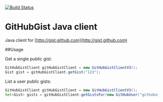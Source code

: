 [![Build Status](https://travis-ci.org/cslysy/github-gist-client.svg)](https://travis-ci.org/cslysy/github-gist-client)

# GitHubGist Java client

Java client for [http://gist.github.com](http://gist.github.com)

##Usage

Get a single public gist:
```java
GitHubGistClient gitHubGistClient = new GitHubGistClientV3();
Gist gist = gitHubGistClient.getGist("123");
```
List a user public gists:
```java
GitHubGistClient gitHubGistClient = new GitHubGistClientV3();
Set<Gist> gists = gitHubGistClient.getGistsFor(new GitHubUser("githubusername"));
```
